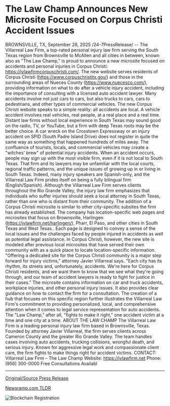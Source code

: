 # The Law Champ Announces New Microsite Focused on Corpus Christi Accident Issues

BROWNSVILLE, TX, September 28, 2025 /24-7PressRelease/ -- The Villarreal Law Firm, a top-rated personal injury law firm serving the South Texas region from Brownsville to McAllen and all cities in between, known also as "The Law Champ," is proud to announce a new microsite focused on accidents and personal injuries in Corpus Christi: https://jvlawfirmcorpuschristi.com/. The new website serves residents of Corpus Christi (https://www.corpuschristitx.gov/) and those in the surrounding areas of Nueces County (https://www.nuecesco.com/), providing information on what to do after a vehicle injury accident, including the importance of consulting with a licensed auto accident lawyer. Many accidents involve not just cars to cars, but also trucks to cars, cars to pedestrians, and other types of commercial vehicles.  The new Corpus Christi website speaks to a simple reality: all accidents are local. A vehicle accident involves real vehicles, real people, at a real place and a real time. Distant law firms without local experience in South Texas may sound good on the radio, TV, or YouTube, but a firm with deep Texas roots may be the better choice. A car wreck on the Crosstown Expressway or an injury accident on SPID (South Padre Island Drive) does not register in quite the same way as something that happened hundreds of miles away. The confluence of tourists, locals, and commercial vehicles may create a "witches' brew" of potential injury accidents. When an accident occurs, people may sign up with the most visible firm, even if it is not local to South Texas. That firm and its lawyers may be unfamiliar with the local courts, regional traffic patterns, and the unique issues of growing up in or living in South Texas. Indeed, many injury speakers are Spanish-only, and the Villarreal Law Firm prides itself on being a fully bilingual firm (English/Spanish). Although the Villarreal Law Firm serves clients throughout the Rio Grande Valley, the injury law firm emphasizes that individuals who suffer injuries should seek a local attorney in South Texas, rather than one who is distant from their community.  The addition of a Corpus Christi microsite is similar to other city-specific subsites the firm has already established. The company has location-specific web pages and microsites that focus on Brownsville, Harlingen (https://jvlawfirm.net/harlingen/), Pharr, El Paso, and other cities in South Texas and West Texas.. Each page is designed to convey a sense of the local issues and the challenges faced by people injured in accidents as well as potential legal assistance. In Corpus Christi, however, the new site is modeled after previous local microsites that have served their own community with as a quick place to locate location-specific information.  "Offering a dedicated site for the Corpus Christi community is a major step forward for injury victims," attorney Javier Villarreal says. "Each city has its rhythm, its streets and, unfortunately, accidents. We're here for Corpus Christi residents, and we want them to know that we see what they're going through, and our team of accident lawyers is ready to fight for justice in their cases."  The microsite contains information on car and truck accidents, workplace injuries, and other personal injury issues. It also provides clear guidance on how to contact the firm for a consultation. The creation of a hub that focuses on this specific region further illustrates the Villarreal Law Firm's commitment to providing personalized, local, and comprehensive attention when it comes to legal service representation for auto accidents. The "Law Champ," after all, "fights to make it right," one accident victim at a time and one city at a time.  ABOUT THE LAW CHAMP  The Villarreal Law Firm is a leading personal injury law firm based in Brownsville, Texas. Founded by attorney Javier Villarreal, the firm serves clients across Cameron County and the greater Rio Grande Valley. The team handles cases involving auto accidents, trucking collisions, wrongful death, and serious injury. Known for aggressive legal work and compassionate client care, the firm fights to make things right for accident victims.  CONTACT: Villarreal Law Firm – The Law Champ Website: https://jvlawfirm.net Phone: (956) 300-0000 Free Consultations Availabl 

---

[Original/Source Press Release](https://www.24-7pressrelease.com/press-release/527207/the-law-champ-announces-new-microsite-focused-on-corpus-christi-accident-issues)
                    

[Newsramp.com TLDR](https://newsramp.com/curated-news/law-champ-launches-corpus-christi-microsite-for-local-accident-victims/e3ef0ee0db85c37603c38304adc98b72) 

 

 



![Blockchain Registration](https://cdn.newsramp.app/24-7PressRelease/qrcode/259/28/cakeBoaa.webp)